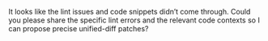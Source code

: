 It looks like the lint issues and code snippets didn’t come through. Could you please share the specific lint errors and the relevant code contexts so I can propose precise unified-diff patches?